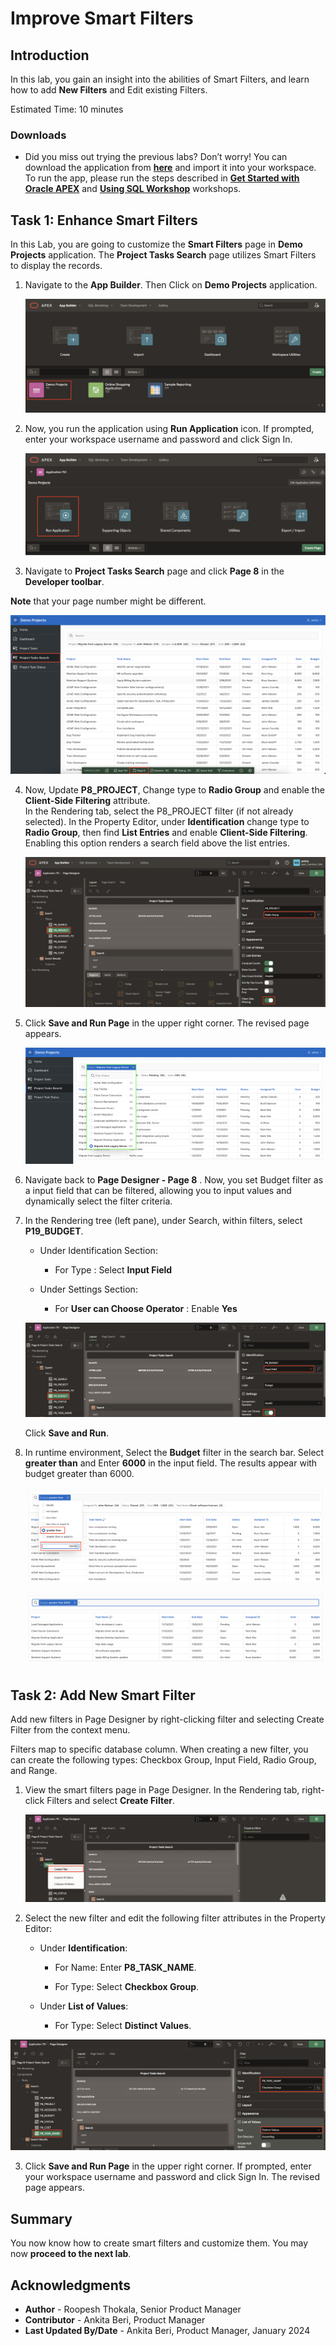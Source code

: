 # Improve Smart Filters

## Introduction
In this lab, you gain an insight into the abilities of Smart Filters, and learn how to add **New Filters** and Edit existing Filters.

Estimated Time: 10 minutes


### Downloads

- Did you miss out trying the previous labs? Don’t worry! You can download the application from **[here](files/demo-projects-3.sql)** and import it into your workspace. To run the app, please run the steps described in **[Get Started with Oracle APEX](https://apexapps.oracle.com/pls/apex/r/dbpm/livelabs/run-workshop?p210_wid=3509)** and **[Using SQL Workshop](https://apexapps.oracle.com/pls/apex/r/dbpm/livelabs/run-workshop?p210_wid=3524)** workshops.

## Task 1: Enhance Smart Filters

In this Lab, you are going to customize the **Smart Filters** page in **Demo Projects** application.
The **Project Tasks Search** page utilizes Smart Filters to display the records.

1. Navigate to the **App Builder**. Then Click on **Demo Projects** application.

    ![Navigate to Demo Projects Application](./images/select-projects-app.png " ")

2. Now, you run the application using **Run Application** icon. If prompted, enter your workspace username and password and click Sign In.

    ![Run Application](images/run-application1.png " ")

3. Navigate to **Project Tasks Search** page and click **Page 8** in the **Developer toolbar**.      

  **Note** that your page number might be different.

  ![Navigate to Project Tasks Search](images/navigate-to-page8.png " ")

4. Now, Update **P8\_PROJECT**, Change type to **Radio Group** and enable the **Client-Side Filtering** attribute.  
   In the Rendering tab, select the P8_PROJECT filter (if not already selected).
   In the Property Editor, under **Identification** change type to **Radio Group**, then find **List Entries** and enable **Client-Side Filtering**. Enabling this option renders a search field above the list entries.

    ![Edit Filter](images/edit-filter1.png " ")

5. Click **Save and Run Page** in the upper right corner.
The revised page appears.

    ![Show edit Filter](images/show-edit-filter1.png " ")

6. Navigate back to **Page Designer - Page 8** . Now, you set Budget filter as a input field that can be filtered, allowing you to input values and dynamically select the filter criteria.

7. In the Rendering tree (left pane), under Search, within filters, select **P19\_BUDGET**.

   - Under Identification Section:

      - For Type : Select **Input Field**

   - Under Settings Section:

      - For **User can Choose Operator** : Enable **Yes**

    ![Enhance Facets](./images/enhance-facet1.png " ")

     Click **Save and Run**.

8. In runtime environment, Select the **Budget** filter in the search bar. Select **greater than** and Enter **6000** in the input field. The results appear with budget greater than 6000.

    ![Enhance Facets](./images/enhance-facet2.png " ")

    ![Enhance Facets](./images/enhance-facet3.png " ")


## Task 2: Add New Smart Filter

Add new filters in Page Designer by right-clicking filter and selecting Create Filter from the context menu.

Filters map to specific database column. When creating a new filter, you can create the following types: Checkbox Group, Input Field, Radio Group, and Range.

1. View the smart filters page in Page Designer. In the Rendering tab, right-click Filters and select **Create Filter**.

    ![Create Filter](images/create-filter.png " ")

2. Select the new filter and edit the following filter attributes in the Property Editor:
    - Under **Identification**:

      - For Name: Enter **P8\_TASK_NAME**.

      - For Type: Select **Checkbox Group**.

    - Under **List of Values**:

      - For Type: Select **Distinct Values**.

  ![Create Filter2](images/create-filter10.png " ")

3. Click **Save and Run Page** in the upper right corner. If prompted, enter your workspace username and password and click Sign In.
The revised page appears.

## Summary

You now know how to create smart filters and customize them. You may now **proceed to the next lab**.

## Acknowledgments

- **Author** - Roopesh Thokala, Senior Product Manager
- **Contributor** - Ankita Beri, Product Manager
- **Last Updated By/Date** - Ankita Beri, Product Manager, January 2024
